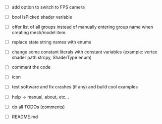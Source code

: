 - [ ] add option to switch to FPS camera
- [ ] bool IsPicked shader variable
- [ ] offer list of all groups instead of manually entering group name when creating mesh/model item

- [ ] replace state string names with enums
- [ ] change some constant literals with constant variables (example: vertex shader path strcpy, ShaderType enum)
- [ ] comment the code
- [ ] icon
- [ ] test software and fix crashes (if any) and build cool examples
- [ ] help -> manual, about, etc...
- [ ] do all TODOs (comments)
- [ ] README.md